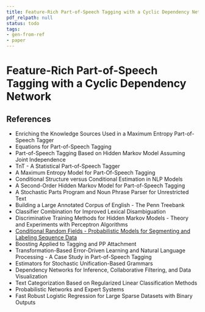 ```yaml
---
title: Feature-Rich Part-of-Speech Tagging with a Cyclic Dependency Network
pdf_relpath: null
status: todo
tags:
- gen-from-ref
- paper
---
```


# Feature-Rich Part-of-Speech Tagging with a Cyclic Dependency Network

## References

- Enriching the Knowledge Sources Used in a Maximum Entropy Part-of-Speech Tagger
- Equations for Part-of-Speech Tagging
- Part-of-Speech Tagging Based on Hidden Markov Model Assuming Joint Independence
- TnT - A Statistical Part-of-Speech Tagger
- A Maximum Entropy Model for Part-Of-Speech Tagging
- Conditional Structure versus Conditional Estimation in NLP Models
- A Second-Order Hidden Markov Model for Part-of-Speech Tagging
- A Stochastic Parts Program and Noun Phrase Parser for Unrestricted Text
- Building a Large Annotated Corpus of English - The Penn Treebank
- Classifier Combination for Improved Lexical Disambiguation
- Discriminative Training Methods for Hidden Markov Models - Theory and Experiments with Perceptron Algorithms
- [Conditional Random Fields - Probabilistic Models for Segmenting and Labeling Sequence Data](./conditional-random-fields-probabilistic-models-for-segmenting-and-labeling-sequence-data.md)
- Boosting Applied to Tagging and PP Attachment
- Transformation-Based Error-Driven Learning and Natural Language Processing - A Case Study in Part-of-Speech Tagging
- Estimators for Stochastic Unification-Based Grammars
- Dependency Networks for Inference, Collaborative Filtering, and Data Visualization
- Text Categorization Based on Regularized Linear Classification Methods
- Probabilistic Networks and Expert Systems
- Fast Robust Logistic Regression for Large Sparse Datasets with Binary Outputs
